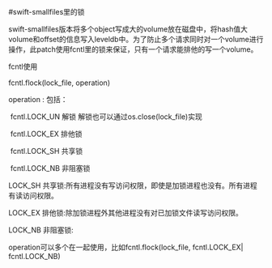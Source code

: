 #swift-smallfiles里的锁

swift-smallfiles版本将多个object写成大的volume放在磁盘中，将hash值大volume和offset的信息写入leveldb中。为了防止多个请求同时对一个volume进行操作，此patch使用fcntl里的锁来保证，只有一个请求能排他的写一个volume。

fcntl使用

fcntl.flock(lock_file, operation)

  operation : 包括：

​    fcntl.LOCK_UN 解锁  解锁也可以通过os.close(lock_file)实现

​    fcntl.LOCK_EX  排他锁

​    fcntl.LOCK_SH  共享锁

​    fcntl.LOCK_NB  非阻塞锁

LOCK_SH 共享锁:所有进程没有写访问权限，即使是加锁进程也没有。所有进程有读访问权限。

LOCK_EX 排他锁:除加锁进程外其他进程没有对已加锁文件读写访问权限。

LOCK_NB 非阻塞锁:



operation可以多个在一起使用，比如fcntl.flock(lock_file,  fcntl.LOCK_EX| fcntl.LOCK_NB)

